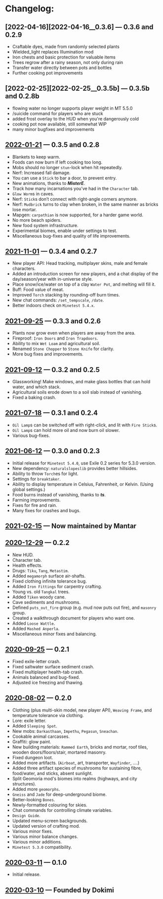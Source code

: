 # Changelog:

## [2022-04-16][2022-04-16__0.3.6] — 0.3.6 and 0.2.9
 - Craftable dyes, made from randomly selected plants
 - Wielded_light replaces Illumination mod
 - Iron chests and basic protection for valuable items
 - Trees regrow after a rainy season, not only during rain
 - Transfer water directly between pots and bottles
 - Further cooking pot improvements

## [2022-02-25][2022-02-25__0.3.5b] — 0.3.5b and 0.2.8b
 - flowing water no longer supports player weight in MT 5.5.0
 - /suicide command for players who are stuck
 - added frost overlay to the HUD when you're dangerously cold
 - cooking pot now available, still somewhat WIP
 - many minor bugfixes and improvements

## [2022-01-21][2022-01-21__0.3.5] — 0.3.5 and 0.2.8
  - Blankets to keep warm.
  - Foods can now burn if left cooking too long.
  - Mobs should no longer `stun`-lock when hit repeatedly.
  - Nerf: Increased fall damage.
  - You can use a `Stick` to bar a door, to prevent entry.
  - New animations, thanks to ***MisterE***.
  - Track how many incarnations you’ve had in the `Character` tab.
  - `Glow Worm`s in caves.
  - Nerf: `Stick`s don’t connect with right-angle corners anymore.
  - Nerf: `Mudbrick` turns to clay when broken, in the same manner as bricks lose mortar.
  - Mapgen: `carpathian` is now supported, for a harder game world.
  - No more beach spiders.
  - New food system infrastructure.
  - Experimental biomes, enable under settings to test.
  - Miscellaneous bug-fixes and quality of life improvements.

## [2021-11-01][2021-11-01__0.3.4] — 0.3.4 and 0.2.7
  - New player API: Head tracking, multiplayer skins, male and female characters.
  - Added an introduction screen for new players, and a chat display of the day/season/year with in-universe style.
  - Place snow/ice/water on top of a clay `Water Pot`, and melting will fill it.
  - Buff: Food value of meat.
  - Improved `Torch` stacking by rounding-off burn times.
  - New chat commands: `/set_tempscale`, `/date`.
  - Better indoors check on `Minetest 5.4.x`.

## [2021-09-25][2021-09-25__0.3.3] — 0.3.3 and 0.2.6
  - Plants now grow even when players are away from the area.
  - Fireproof: `Iron Doors` and `Iron Trapdoors`.
  - Ability to mix `Wet Loam` and agricultural soil.
  - Renamed `Stone Chopper` to `Stone Knife` for clarity.
  - More bug fixes and improvements.

## [2021-09-12][2021-09-12__0.3.2] — 0.3.2 and 0.2.5
  - Glassworking! Make windows, and make glass bottles that can hold water, and which stack.
  - Agricultural soils erode down to a soil slab instead of vanishing.
  - Fixed a baking crash.

## [2021-07-18][2021-07-18__0.3.1] — 0.3.1 and 0.2.4
  - `Oil Lamp`s can be switched off with right-click, and lit with `Fire Stick`s.
  - `Oil Lamp`s can hold more oil and now burn oil slower.
  - Various bug-fixes.

## [2021-06-12][2021-06-12__0.3.0] — 0.3.0 and 0.2.3
  - Initial release for `Minetest 5.4.0`, use Exile 0.2 series for 5.3.0 version.
  - New dependency: `naturalslopeslib` provides better hillsides.
  - Ability to throw `Torch`es for light.
  - Settings for `breaktaker`.
  - Ability to display temperature in Celsius, Fahrenheit, or Kelvin. (Using global settings.)
  - Food burns instead of vanishing, thanks to ***ts***.
  - Farming improvements.
  - Fixes for fire and rain.
  - Many fixes for crashes and bugs.

## [2021-02-15][2021-02-15_Mantar] — Now maintained by Mantar

## [2020-12-29][2020-12-29__0.2.2] — 0.2.2
  - New HUD.
  - Character tab.
  - Health effects.
  - Drugs: `Tiku`, `Tang`, `Metastim`.
  - Added `megamorph` surface air-shafts.
  - Fixed clothing infinite tolerance bug.
  - Added `Iron Fittings` for carpentry crafting.
  - Young vs. old `Tangkal` trees.
  - Added `Tiken` woody cane.
  - Cave sediments and mushrooms.
  - Defined `puts_out_fire` group (e.g. mud now puts out fire), and `masonry` group.
  - Created a walkthrough document for players who want one.
  - Added `Loose Wattle`.
  - Added `Mashed Anperla`.
  - Miscellaneous minor fixes and balancing.

## [2020-09-25][2020-09-25__0.2.1] — 0.2.1
  - Fixed exile-letter crash.
  - Fixed saltwater surface sediment crash.
  - Fixed multiplayer health-tab crash.
  - Animals balanced and bug-fixed.
  - Adjusted ice freezing and thawing.

## [2020-08-02][2020-08-02__0.2.0] — 0.2.0
  - Clothing (plus multi-skin model, new player API), `Weaving Frame`, and temperature tolerance via clothing.
  - Lore: exile letter.
  - Added `Sleeping Spot`.
  - New mobs: `Darkasthaan`, `Impethu`, `Pegasun`, `Sneachan`.
  - Cookable animal carcasses.
  - Graffiti: glow paint.
  - New building materials: `Rammed Earth`, bricks and mortar, roof tiles, wooden doors/floors/stair, mortared masonry.
  - Fixed dungeon loot.
  - Added more artifacts. (`Airboat`, art, transporter, `Wayfinder`,
  ….)
  - Added three artifact species of mushrooms for sustaining fibre, food/water, and sticks, absent sunlight.
  - Split Geomoria mod's biomes into realms (highways, and city structures).
  - Added more `geomorphs`.
  - `Gneiss` and `Jade` for deep-underground biome.
  - Better-looking `Bones`.
  - Newly-formatted colouring for skies.
  - Chat commands for controlling climate variables.
  - `Design Guide`.
  - Updated menu-screen backgrounds.
  - Updated version of crafting mod.
  - Various minor fixes.
  - Various minor balance changes.
  - Various minor additions.
  - `Minetest 5.3.0` compatibility.

## [2020-03-11][2020-03-11__0.1.0] — 0.1.0
  - Initial release.

## [2020-03-10][2020-03-10_Dokimi] — Founded by Dokimi

[2022-01-21__0.3.5]: (https://github.com/DokimiCU/Exile/commits/5d3dfb4fc9e8636d57a00cb59df3b6c36edf4d9c)
 <!-- Unix time 1642873579 -->
 <!-- Fri Jan 21 16:46:19 2022 UTC-0800 -->
 <!-- 2022-01-22 00:46:19      UTC+0000 -->
 <!-- (https://content.minetest.net/packages/Mantar/exile/releases/10746/download/) -->

[2021-11-01__0.3.4]: (https://github.com/DokimiCU/Exile/commits/0889b4abd431fd578ea76a5fcc3a70aace7dfcb9)
 <!-- Unix time 1635744365 -->
 <!-- Sun Oct 31 18:26:05 2021 UTC-0700 -->
 <!-- 2021-11-01 01:26:05      UTC+0000 -->
 <!-- (https://content.minetest.net/packages/Mantar/exile/releases/9596/download/) -->

[2021-09-25__0.3.3]: (https://github.com/DokimiCU/Exile/commits/f5fc39c8b8ce7f6d2dec23caecbd6a59977d0520)
 <!-- Unix time 1632604522 -->
 <!-- Sat Sep 25 14:15:22 2021 UTC-0700 -->
 <!-- 2021-09-25 21:15:22      UTC+0000 -->
 <!-- This was the initial release of v0.3.3 but is now deprecated in favor of v0.3.3g -->

[2021-09-12__0.3.2]: (https://github.com/DokimiCU/Exile/commits/350ed936b3370fae204cd2c31e0491525dc7928d)
 <!-- Unix time 1631484548 -->
 <!-- Sun Sep 12 15:09:08 2021 UTC-0700 -->
 <!-- 2021-09-12 22:09:08      UTC+0000 -->
 <!-- (https://content.minetest.net/packages/Mantar/exile/releases/9282/download/) -->

[2021-07-18__0.3.1]: (https://github.com/DokimiCU/Exile/commits/d96a3aed6d292b216ec6ed470eece6ff5d2468c6)
 <!-- Unix time 1625860964 -->
 <!-- Fri Jul  9 13:02:44 2021 UTC-0700 -->
 <!-- 2021-07-09 20:02:44      UTC+0000 -->
 <!-- (https://content.minetest.net/packages/Mantar/exile/releases/8536/download/) -->

[2021-06-12__0.3.0]: (https://github.com/DokimiCU/Exile/commits/9939187661e50cf06874b8715027ae7b5c4eca8f)
 <!-- Unix time 1623520818 -->
 <!-- Sat Jun 12 11:00:18 2021 UTC-0700 -->
 <!-- 2021-06-12 18:00:18      UTC+0000 -->
 <!-- (https://content.minetest.net/packages/Mantar/exile/releases/8046/download/) -->

[2021-02-15_Mantar]: (https://github.com/DokimiCU/Exile/commits/69101fca2bfc9698ade75342b90d78940b7c8f33)
 <!-- Unix time 1613421013 -->
 <!-- Mon Feb 15 12:30:13 2021 UTC-0800 -->
 <!-- 2021-02-15 20:30:13      UTC+0000 -->
 <!-- This was the first commit on GitHub from the new maintainer, Mantar. -->

[2020-12-29__0.2.2]: (https://github.com/DokimiCU/Exile/commits/dc1e210edc012f41d0cc6fdfeab93aeff9e5e7cd)
 <!-- Unix time 1609284479 -->
 <!-- Wed Dec 30 12:27:59 2020 UTC+1300 -->
 <!-- 2020-12-29 23:27:59      UTC+0000 -->
 <!-- (https://github.com/DokimiCU/Exile/releases/tag/v0.2.2) -->

[2020-09-25__0.2.1]: (https://github.com/DokimiCU/Exile/commits/d2c3c557aaf687aae2cabfd1e17117bc9b1dd681)
 <!-- Unix time 1601009177 -->
 <!-- Fri Sep 25 16:46:17 2020 UTC+1200 -->
 <!-- 2020-09-25 04:46:17      UTC+0000 -->
 <!-- (https://github.com/DokimiCU/Exile/releases/tag/v0.2.1) -->

[2020-08-02__0.2.0]: (https://github.com/DokimiCU/Exile/commits/32bad7e2610af17b4155b60cb656bd3695601ae3)
 <!-- Unix time 1596361238 -->
 <!-- Sun Aug  2 21:40:38 2020 UTC+1200 -->
 <!-- 2020-08-02 09:40:38      UTC+0000 -->
 <!-- (https://github.com/DokimiCU/Exile/releases/tag/v0.2) -->

[2020-03-11__0.1.0]: (https://github.com/DokimiCU/Exile/commits/06262e7e2eb6e3e974562bc5547f10b2eab9a71c)
 <!-- Unix time 1583888273 -->
 <!-- Wed Mar 11 13:57:53 2020 UTC+1300 -->
 <!-- 2020-03-11 00:57:53      UTC+0000 -->
 <!-- It appears Dokimi did not tag the initial release. -->

[2020-03-10_Dokimi]: (https://github.com/DokimiCU/Exile/commits/7f23572163274f9a9d3417e92c3efae31dddd00f)
 <!-- Unix time 1583885403 -->
 <!-- Wed Mar 11 13:10:03 2020 UTC+1300 -->
 <!-- 2020-03-11 00:10:03      UTC+0000 -->
 <!-- This was the first commit on GitHub.
	Presumably the code was developed for more than at least one day.
	The date Dokimi began working on the code does not appear to have been publicized. -->
